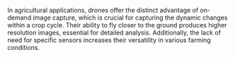 In agricultural applications, drones offer the distinct advantage of on-demand image capture, which is crucial for capturing the dynamic changes within a crop cycle. Their ability to fly closer to the ground produces higher resolution images, essential for detailed analysis. Additionally, the lack of need for specific sensors increases their versatility in various farming conditions.
